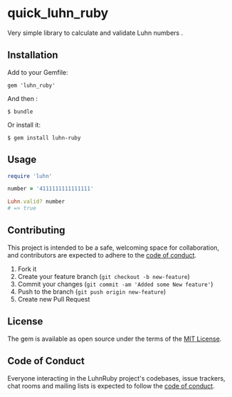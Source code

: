 # quick_luhn_ruby

Very simple library to calculate and validate Luhn numbers .

## Installation

Add to your Gemfile:

    gem 'luhn_ruby'

And then :

    $ bundle

Or install it:

    $ gem install luhn-ruby

## Usage

``` ruby
require 'luhn'

number = '4111111111111111'

Luhn.valid? number
# => true
```

## Contributing
 
This project is intended to be a safe, welcoming space for collaboration, and contributors are expected to adhere to the [code of conduct](https://github.com/[USERNAME]/luhn_ruby/blob/master/CODE_OF_CONDUCT.md).

1. Fork it
2. Create your feature branch (`git checkout -b new-feature`)
3. Commit your changes (`git commit -am 'Added some New feature'`)
4. Push to the branch (`git push origin new-feature`)
5. Create new Pull Request

## License

The gem is available as open source under the terms of the [MIT License](https://opensource.org/licenses/MIT).

## Code of Conduct

Everyone interacting in the LuhnRuby project's codebases, issue trackers, chat rooms and mailing lists is expected to follow the [code of conduct](https://github.com/[USERNAME]/luhn_ruby/blob/master/CODE_OF_CONDUCT.md).
